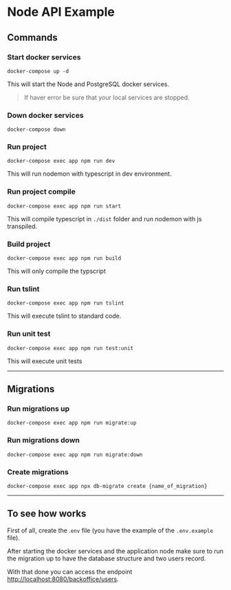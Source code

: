 # Node API Example

## Commands

### Start docker services
```shell
docker-compose up -d
```

This will start the Node and PostgreSQL docker services.

> If haver error be sure that your local services are stopped.

### Down docker services
```shell
docker-compose down
```

### Run project
```shell
docker-compose exec app npm run dev
```
This will run nodemon with typescript in dev environment.

### Run project compile
```shell
docker-compose exec app npm run start
```
This will compile typescript in `./dist` folder and run nodemon with js transpiled.

### Build project
```shell
docker-compose exec app npm run build
```
This will only compile the typscript

### Run tslint
```shell
docker-compose exec app npm run tslint
```
This will execute tslint to standard code.

### Run unit test
```shell
docker-compose exec app npm run test:unit
```
This will execute unit tests

---
## Migrations

### Run migrations up
```shell
docker-compose exec app npm run migrate:up
```

### Run migrations down
```shell
docker-compose exec app npm run migrate:down
```

### Create migrations
```shell
docker-compose exec app npx db-migrate create {name_of_migration}
```

---
## To see how works

First of all, create the .`env` file (you have the example of the `.env.example` file).

After starting the docker services and the application node make sure to run the migration up to have the database structure and two users record.

With that done you can access the endpoint [http://localhost:8080/backoffice/users](http://localhost:8080/backoffice/users).
